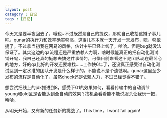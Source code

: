 ```yaml
---
layout: post
category : 日记
tags : [日记]
---
```

今天又是要半夜回去了，哦也~不过既然是自己的提议，那就自己收拾这摊子事儿吧。qunar的执行力和效率确实够高，这事儿基本就一天开发一天发布，嗯，够敏捷了。不过拿当初我在网易的风格，估计中午已经上线了，哈哈。但是bug就没法保证了。其实这边的qa流程还是严重依赖人力啊，啥时候能真正的把自动化测试铺开呢，我自己还真的挺想去搞这件事情的，可惜目前来看这不是团队现在最关心的地方，好的qa比好的开发还要难找……工作快6年了，还没真正感受过自动化测试达到一定水准的团队开发是什么样子的，不能说不是个遗憾啊。qunar这里至少发布的流程是自动化了，虽然check还是依赖人力，不过已经觉得不错了。

想尝试把线上的jdk推进到8，感受下G1的效果如何，看看传输中的自动调节young和old区是否能达到全自动的效果？找机会看看能不能说服头让我玩一把，哈哈。

从明天开始，又有新的任务新的挑战了。This time，I wont fail again!
